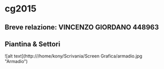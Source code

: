 # cg2015

## Breve relazione: VINCENZO GIORDANO 448963


## Piantina & Settori
![alt text](http:///home/kony/Scrivania/Screen Grafica/armadio.jpg "Armadio")
